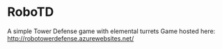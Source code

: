 RoboTD
===========

A simple Tower Defense game with elemental turrets
Game hosted here:
http://robotowerdefense.azurewebsites.net/
